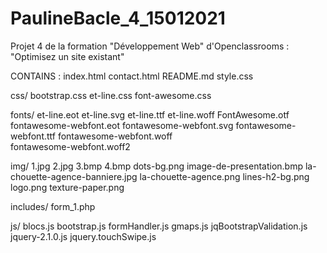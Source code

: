 # PaulineBacle_4_15012021
Projet 4 de la formation "Développement Web" d'Openclassrooms : "Optimisez un site existant" 


CONTAINS :
index.html contact.html README.md style.css

css/
    bootstrap.css et-line.css   font-awesome.css

fonts/
    et-line.eot et-line.svg et-line.ttf et-line.woff
    FontAwesome.otf fontawesome-webfont.eot fontawesome-webfont.svg fontawesome-webfont.ttf fontawesome-webfont.woff   
    fontawesome-webfont.woff2

img/
    1.jpg   2.jpg   3.bmp   4.bmp   dots-bg.png     image-de-presentation.bmp   la-chouette-agence-banniere.jpg
    la-chouette-agence.png   lines-h2-bg.png    logo.png    texture-paper.png

includes/
    form_1.php

js/
    blocs.js    bootstrap.js    formHandler.js  gmaps.js    jqBootstrapValidation.js    jquery-2.1.0.js
    jquery.touchSwipe.js
